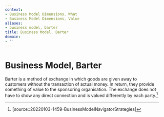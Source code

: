 ```yaml
---
context:
- Business Model Dimensions, What
- Business Model Dimensions, Value
aliases:
- business model, barter
title: Business Model, Barter
domain:
- ''
---
```


# Business Model, Barter

Barter is a method of exchange in which goods are given away to customers without the transaction of actual money. In return, they provide something of value to the sponsoring organisation. The exchange does not have to show any direct connection and is valued differently by each party.[^1]

[^1]: [source::20220103-1459-BusinessModelNavigatorStrategies]
